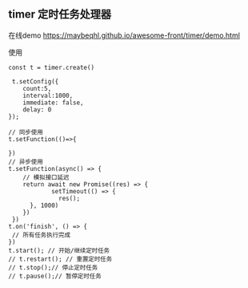 ## timer 定时任务处理器

在线demo 
https://maybeqhl.github.io/awesome-front/timer/demo.html

使用
```
const t = timer.create()

 t.setConfig({
    count:5,
    interval:1000,
    immediate: false,
    delay: 0
});

// 同步使用
t.setFunction(()=>{

})
// 异步使用
t.setFunction(async() => {
    // 模拟接口延迟
    return await new Promise((res) => {
            setTimeout(() => {
              res();
      }, 1000)
    })
 })
t.on('finish', () => {
 // 所有任务执行完成
})
t.start(); // 开始/继续定时任务
// t.restart(); // 重置定时任务
// t.stop();// 停止定时任务
// t.pause();// 暂停定时任务
```
